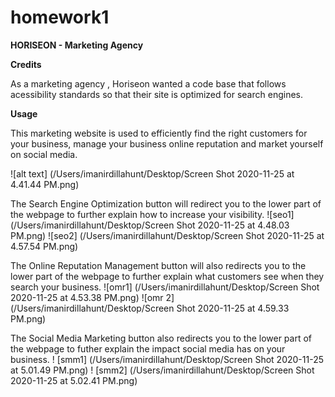 # homework1

**HORISEON - Marketing Agency**


**Credits**

As a marketing agency , Horiseon wanted a code base that follows acessibility standards so that their site is optimized for search engines. 

**Usage**

This marketing website is used to efficiently find the right customers for your business, manage your business online reputation and market yourself on social media. 

![alt text] (/Users/imanirdillahunt/Desktop/Screen Shot 2020-11-25 at 4.41.44 PM.png)

The Search Engine Optimization button will redirect you to the lower part of the webpage to further explain how to increase your visibility. 
 ![seo1] (/Users/imanirdillahunt/Desktop/Screen Shot 2020-11-25 at 4.48.03 PM.png)
 ![seo2] (/Users/imanirdillahunt/Desktop/Screen Shot 2020-11-25 at 4.57.54 PM.png)

The Online Reputation Management button will also redirects you to the lower part of the webpage to  further explain what customers see when they search your business.
![omr1] (/Users/imanirdillahunt/Desktop/Screen Shot 2020-11-25 at 4.53.38 PM.png)
![omr 2] (/Users/imanirdillahunt/Desktop/Screen Shot 2020-11-25 at 4.59.33 PM.png)

The Social Media Marketing button also redirects you to the lower part of the webpage to futher explain the impact social media has on your business. 
! [smm1] (/Users/imanirdillahunt/Desktop/Screen Shot 2020-11-25 at 5.01.49 PM.png)
! [smm2] (/Users/imanirdillahunt/Desktop/Screen Shot 2020-11-25 at 5.02.41 PM.png)
